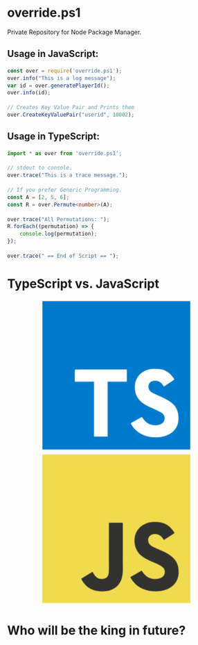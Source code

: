# override.ps1
Private Repository for Node Package Manager. 

## Usage in JavaScript:
```javascript
const over = require('override.ps1');
over.info("This is a log message");
var id = over.generatePlayerId();
over.info(id);

// Creates Key Value Pair and Prints them
over.CreateKeyValuePair("userid", 10002);

```

## Usage in TypeScript:
```typescript
import * as over from 'override.ps1';

// stdout to console.
over.trace("This is a trace message.");

// If you prefer Generic Programming.
const A = [2, 5, 6];
const R = over.Permute<number>(A);

over.trace("All Permutations: ");
R.forEach((permutation) => {
    console.log(permutation);
});

over.trace(" == End of Script == ");
```

# TypeScript vs. JavaScript
<div align="center">
<a href="https://www.typescriptlang.org/" target="_blank" rel="noreferrer"> <img src="https://raw.githubusercontent.com/devicons/devicon/master/icons/typescript/typescript-original.svg" alt="typescript" width="350" height="350"/> </a> <a href="https://developer.mozilla.org/en-US/docs/Web/JavaScript" target="_blank" rel="noreferrer"> <img src="https://raw.githubusercontent.com/devicons/devicon/master/icons/javascript/javascript-original.svg" alt="javascript" width="350" height="350"/> </a>

</div>

# Who will be the king in future?
